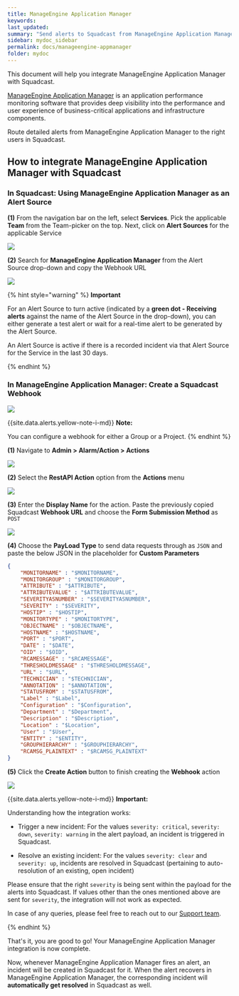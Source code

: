 ```yaml
---
title: ManageEngine Application Manager
keywords: 
last_updated: 
summary: "Send alerts to Squadcast from ManageEngine Application Manager"
sidebar: mydoc_sidebar
permalink: docs/manageengine-appmanager
folder: mydoc
---
```


This document will help you integrate ManageEngine Application Manager with Squadcast.

[ManageEngine Application Manager](https://www.manageengine.com/products/applications_manager/) is an application performance monitoring software that provides deep visibility into the performance and user experience of business-critical applications and infrastructure components.

Route detailed alerts from ManageEngine Application Manager to the right users in Squadcast.

## How to integrate ManageEngine Application Manager with Squadcast

### In Squadcast: Using ManageEngine Application Manager as an Alert Source

**(1)** From the navigation bar on the left, select **Services**. Pick the applicable **Team** from the Team-picker on the top. Next, click on **Alert Sources** for the applicable Service

![](../../.gitbook/assets/alert\_source\_1.png)

**(2)** Search for **ManageEngine Application Manager** from the Alert Source drop-down and copy the Webhook URL 

![](../../.gitbook/assets/manageengine\_appmanager\_1.png)

{% hint style="warning" %} 
<b>Important</b>
<p>For an Alert Source to turn active (indicated by a <b>green dot - Receiving alerts</b> against the name of the Alert Source in the drop-down), you can either generate a test alert or wait for a real-time alert to be generated by the Alert Source.</p>
<p>An Alert Source is active if there is a recorded incident via that Alert Source for the Service in the last 30 days.</p>
{% endhint %}

### In ManageEngine Application Manager: Create a Squadcast Webhook

![](../../.gitbook/assets/manageengine\_appmanager\_1.png)

{{site.data.alerts.yellow-note-i-md}}
**Note:**

You can configure a webhook for either a Group or a Project.
{% endhint %}

**(1)** Navigate to **Admin > Alarm/Action > Actions** 

![](../../.gitbook/assets/manageengine\_appmanager\_2.png)

**(2)** Select the **RestAPI Action** option from the **Actions** menu

![](../../.gitbook/assets/manageengine\_appmanager\_3.png)

**(3)** Enter the **Display Name** for the action. Paste the previously copied Squadcast **Webhook URL** and choose the **Form Submission Method** as `POST`

![](../../.gitbook/assets/manageengine\_appmanager\_4.png)

**(4)** Choose the **PayLoad Type** to send data requests through as `JSON` and paste the below JSON in the placeholder for **Custom Parameters**

```json
{
    "MONITORNAME" : "$MONITORNAME",
    "MONITORGROUP" : "$MONITORGROUP",
    "ATTRIBUTE" : "$ATTRIBUTE",
    "ATTRIBUTEVALUE" : "$ATTRIBUTEVALUE",
    "SEVERITYASNUMBER" : "$SEVERITYASNUMBER",
    "SEVERITY" : "$SEVERITY",
    "HOSTIP" : "$HOSTIP",
    "MONITORTYPE" : "$MONITORTYPE",
    "OBJECTNAME" : "$OBJECTNAME",
    "HOSTNAME" : "$HOSTNAME",
    "PORT" : "$PORT",
    "DATE" : "$DATE",
    "OID" : "$OID",
    "RCAMESSAGE" : "$RCAMESSAGE",
    "THRESHOLDMESSAGE" : "$THRESHOLDMESSAGE",
    "URL" : "$URL",
    "TECHNICIAN" : "$TECHNICIAN",
    "ANNOTATION" : "$ANNOTATION",
    "STATUSFROM" : "$STATUSFROM",
    "Label" : "$Label",
    "Configuration" : "$Configuration",
    "Department" : "$Department",
    "Description" : "$Description",
    "Location" : "$Location",
    "User" : "$User",
    "ENTITY" : "$ENTITY",
    "GROUPHIERARCHY" : "$GROUPHIERARCHY",
    "RCAMSG_PLAINTEXT" : "$RCAMSG_PLAINTEXT"
}
```

**(5)** Click the **Create Action** button to finish creating the **Webhook** action

![](../../.gitbook/assets/manageengine\_appmanager\_5.png)

{{site.data.alerts.yellow-note-i-md}}
**Important:**

Understanding how the integration works:

- Trigger a new incident:
For the values `severity: critical`, `severity: down`, `severity: warning` in the alert payload, an incident is triggered in Squadcast.

- Resolve an existing incident:
For the values `severity: clear` and `severity: up`, incidents are resolved in Squadcast (pertaining to auto-resolution of an existing, open incident)

Please ensure that the right `severity` is being sent within the payload for the alerts into Squadcast. If values other than the ones mentioned above are sent for `severity`, the integration will not work as expected.

In case of any queries, please feel free to reach out to our [Support team](mailto:support@squadcast.com).

{% endhint %}

That's it, you are good to go! Your ManageEngine Application Manager integration is now complete.

Now, whenever ManageEngine Application Manager fires an alert, an incident will be created in Squadcast for it. When the alert recovers in ManageEngine Application Manager, the corresponding incident will **automatically get resolved** in Squadcast as well.